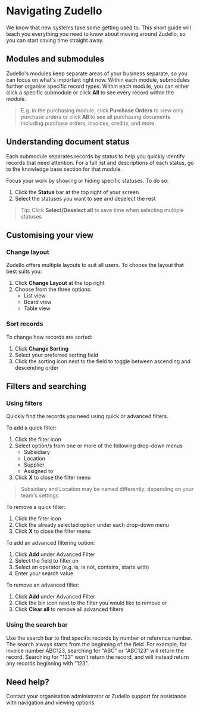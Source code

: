 # Navigating Zudello

We know that new systems take some getting used to. This short guide will teach you everything you need to know about moving around Zudello, so you can start saving time straight away.

## Modules and submodules

Zudello's modules keep separate areas of your business separate, so you can focus on what's important right now. Within each module, submodules further organise specific record types. Within each module, you can either click a specific submodule or click **All** to see every record within the module.
> E.g. in the purchasing module, click **Purchase Orders** to view only purchase orders or click **All** to see all purchasing documents including purchase orders, invoices, credits, and more.

## Understanding document status

Each submodule separates records by status to help you quickly identify records that need attention. For a full list and descriptions of each status, go to the knowledge base section for that module.

Focus your work by showing or hiding specific statuses. To do so:

1. Click the **Status** bar at the top right of your screen
2. Select the statuses you want to see and deselect the rest

> Tip: Click **Select/Deselect all** to save time when selecting multiple statuses

## Customising your view

### Change layout

Zudello offers multiple layouts to suit all users. To choose the layout that best suits you:

1. Click **Change Layout** at the top right
2. Choose from the three options:
   - List view
   - Board view
   - Table view

### Sort records

To change how records are sorted:

1. Click **Change Sorting**
2. Select your preferred sorting field
3. Click the sorting icon next to the field to toggle between ascending and descending order

## Filters and searching

### Using filters

Quickly find the records you need using quick or advanced filters. 

To add a quick filter:

1. Click the filter icon
2. Select option/s from one or more of the following drop-down menus
   - Subsidiary
   - Location
   - Supplier
   - Assigned to
3. Click **X** to close the filter menu
> Subsidiary and Location may be named differently, depending on your team's settings

To remove a quick filter:

 1. Click the filter icon
2. Click the already selected option under each drop-down menu
3. Click **X** to close the filter menu

To add an advanced filtering option:

1. Click **Add** under Advanced Filter
2. Select the field to filter on
3. Select an operator (e.g. is, is not, contains, starts with)
4. Enter your search value

To remove an advanced filter:

1. Click **Add** under Advanced Filter
2. Click the bin icon next to the filter you would like to remove
   or
2. Click **Clear all** to remove all advanced filters

### Using the search bar

Use the search bar to find specific records by number or reference number. The search always starts from the beginning of the field. For example, for invoice number ABC123, searching for "ABC" or "ABC123" will return the record. Searching for "123" won't return the record, and will instead return any records beginning with "123".

## Need help?

Contact your organisation administrator or Zudello support for assistance with navigation and viewing options.